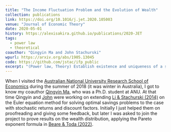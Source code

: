 ```yaml
---
title: "The Income Fluctuation Problem and the Evolution of Wealth"
collection: publications
link: https://doi.org/10.1016/j.jet.2020.105003
venue: "Journal of Economic Theory"
date: 2020-05-01
history: https://alexisakira.github.io/publications/2020-JET
tags:
  - power law
  - theoretical
coauthor: "Qingyin Ma and John Stachurski"
wpurl: https://arxiv.org/abs/1905.13045
code: https://github.com/jstac/ifp_public
excerpt: "(Power law, Theory) Establish existence and uniqueness of a solution to a general income fluctuation problem; characterize tail behavior of stationary wealth distribution."
---
```


When I visited the [Australian National University Research School of Economics](https://rse.anu.edu.au/) during the summer of 2018 (it was winter in Australia), I got to know my coauthor [Qingyin Ma](https://qingyin-ma.github.io/), who was a Ph.D. student at ANU. At that time Qingyin and [John](https://johnstachurski.net/) were working on extending [Li & Stachurski (2014)](https://doi.org/10.1016/j.jedc.2014.06.003) on the Euler equation method for solving optimal savings problems to the case with stochastic returns and discount factors. Initially I just helped them on proofreading and giving some feedback, but later I was asked to join the project to prove results on the wealth distribution, applying the Pareto exponent formula in [Beare & Toda (2022)](https://doi.org/10.3982/ECTA17984).
